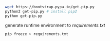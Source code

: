 ```bash
wget https://bootstrap.pypa.io/get-pip.py
python2 get-pip.py # install pip2
python get-pip.py
```

generate runtime environment to *requirements.txt*
```bash
pip freeze > requirements.txt
```
